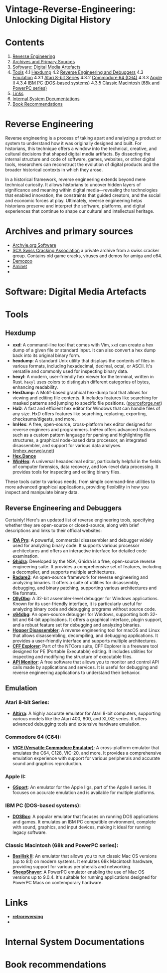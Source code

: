 # Vintage-Reverse-Engineering: Unlocking Digital History

# Contents
1. [Reverse Engineering](#reverse-engineering)
2. [Archives and Primary Sources](#archives-and-primary-sources)
3. [Software: Digital Media Artefacts](#software-digital-media-artefacts)
4. [Tools](#tools)
  4.1 [Hexdump](#hexdump)
  4.2 [Reverse Engineering and Debuggers](#reverse-engineering-and-debuggers)
  4.3 [Emulation](#emulation)
    4.3.1 [Atari 8-bit Series](#atari-8-bit-series)
    4.3.2 [Commodore 64 (C64)](#commodore-64-c64)
    4.3.3 [Apple II](#apple-ii)
    4.3.4 [IBM PC (DOS-based systems)](#ibm-pc-dos-based-systems)
    4.3.5 [Classic Macintosh (68k and PowerPC series)](#classic-macintosh-68k-and-powerpc-series)
5. [Links](#links)
6. [Internal System Documentations](#internal-system-documentations)
7. [Book Recommendations](#book-recommendations)




# Reverse Engineering
Reverse engineering is a process of taking apart and analyzing a product or system to understand how it was originally designed and built. For historians, this technique offers a window into the technical, creative, and cultural decisions that shaped digital media artifacts. By dissecting the internal structure and code of software, games, websites, or other digital tools, researchers can reconstruct the evolution of digital products and the broader historical contexts in which they arose.

In a historical framework, reverse engineering extends beyond mere technical curiosity. It allows historians to uncover hidden layers of significance and meaning within digital media—revealing the technologies that enabled innovation, the constraints that guided creators, and the social and economic forces at play. Ultimately, reverse engineering helps historians preserve and interpret the software, platforms, and digital experiences that continue to shape our cultural and intellectual heritage.

# Archives and primary sources

- [Archvie.org Software](https://archive.org/details/software)
- [SCA Swiss Cracking Association](https://www.sca.ch/) a private archive from a swiss cracker group. Contains old game cracks, viruses and demos for amiga and c64.
- [Demozoo](https://demozoo.org/)
- [Aminet](https://wiki.aminet.net/Main_Page)
- 


# Software: Digital Media Artefacts 

# Tools

## Hexdump

- **xxd**: A command-line tool that comes with Vim, `xxd` can create a hex dump of a given file or standard input. It can also convert a hex dump back into its original binary form.
- **hexdump**: A standard Unix utility that displays the contents of files in various formats, including hexadecimal, decimal, octal, or ASCII. It's versatile and commonly used for inspecting binary data.
- **hexyl**: A modern, user-friendly hex viewer for the terminal, written in Rust. `hexyl` uses colors to distinguish different categories of bytes, enhancing readability.
- **HexDump**: A Motif-based graphical hex-dump tool that allows for viewing and editing file contents. It includes features like searching for masked patterns and jumping to specific file positions. ([sourceforge.net](https://sourceforge.net/projects/hexdump/?utm_source=chatgpt.com))
- **HxD**: A fast and efficient hex editor for Windows that can handle files of any size. HxD offers features like searching, replacing, exporting, checksums/digests, and more.
- **ImHex**: A free, open-source, cross-platform hex editor designed for reverse engineers and programmers. ImHex offers advanced features such as a custom pattern language for parsing and highlighting file structures, a graphical node-based data processor, an integrated disassembler, and support for various data analyses. ([imhex.werwolv.net](https://imhex.werwolv.net/?utm_source=chatgpt.com))
- [**Hex.Dance**](https://hex.dance/)
- [**WinHex**](https://x-ways.net/winhex/): A universal hexadecimal editor, particularly helpful in the fields of computer forensics, data recovery, and low-level data processing. It provides tools for inspecting and editing binary files. 

These tools cater to various needs, from simple command-line utilities to more advanced graphical applications, providing flexibility in how you inspect and manipulate binary data. 

## Reverse Engineering and Debuggers

Certainly! Here's an updated list of reverse engineering tools, specifying whether they are open-source or closed-source, along with brief descriptions and links to their official websites:

- [**IDA Pro**](https://hex-rays.com/ida-pro): A powerful, commercial disassembler and debugger widely used for analyzing binary code. It supports various processor architectures and offers an interactive interface for detailed code examination.
- [**Ghidra**](https://ghidra-sre.org/): Developed by the NSA, Ghidra is a free, open-source reverse engineering suite. It provides a comprehensive set of features, including a decompiler, and supports multiple architectures.
- [**Radare2**](https://rada.re/n/): An open-source framework for reverse engineering and analyzing binaries. It offers a suite of utilities for disassembly, debugging, and binary patching, supporting various architectures and file formats.
- [**OllyDbg**](https://www.ollydbg.de/): A 32-bit assembler-level debugger for Windows applications. Known for its user-friendly interface, it is particularly useful for analyzing binary code and debugging programs without source code.
- [**x64dbg**](https://x64dbg.com/): An open-source debugger for Windows, supporting both 32-bit and 64-bit applications. It offers a graphical interface, plugin support, and a robust feature set for debugging and analyzing binaries.
- [**Hopper Disassembler**](https://www.hopperapp.com/): A reverse engineering tool for macOS and Linux that allows disassembling, decompiling, and debugging applications. It provides a user-friendly interface and supports multiple architectures.
- [**CFF Explorer**](https://ntcore.com/explorer-suite/): Part of the NTCore suite, CFF Explorer is a freeware tool designed for PE (Portable Executable) editing. It includes utilities for inspecting and modifying the structure of executable files.
- [**API Monitor**](http://www.rohitab.com/apimonitor): A free software that allows you to monitor and control API calls made by applications and services. It is useful for debugging and reverse engineering applications to understand their behavior. 


## Emulation

### **Atari 8-bit Series**:
   - [**Altirra**](https://www.virtualdub.org/altirra.html): A highly accurate emulator for Atari 8-bit computers, supporting various models like the Atari 400, 800, and XL/XE series. It offers advanced debugging tools and extensive hardware emulation.

### **Commodore 64 (C64)**:
   - [**VICE (Versatile Commodore Emulator)**](https://vice-emu.sourceforge.io/): A cross-platform emulator that emulates the C64, C128, VIC-20, and more. It provides a comprehensive emulation experience with support for various peripherals and accurate sound and graphics reproduction.

### **Apple II**:
   - [**GSport**](https://github.com/david-schmidt/gsport): An emulator for the Apple IIgs, part of the Apple II series. It focuses on accurate emulation and is available for multiple platforms.

### **IBM PC (DOS-based systems)**:
   - [**DOSBox**](https://www.dosbox.com/): A popular emulator that focuses on running DOS applications and games. It emulates an IBM PC compatible environment, complete with sound, graphics, and input devices, making it ideal for running legacy software.

### **Classic Macintosh (68k and PowerPC series)**:
   - [**Basilisk II**](https://basilisk.cebix.net/): An emulator that allows you to run classic Mac OS versions (up to 8.1) on modern systems. It emulates 68k Macintosh hardware, providing support for various peripherals and networking.
   - [**SheepShaver**](https://sheepshaver.cebix.net/): A PowerPC emulator enabling the use of Mac OS versions up to 9.0.4. It's suitable for running applications designed for PowerPC Macs on contemporary hardware.

# Links
- [**retroreversing**](https://www.retroreversing.com/)
- 

# Internal System Documentations


# Book recommendations






